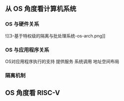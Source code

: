 ## 从 OS 角度看计算机系统

### OS 与硬件关系

![[3-基于特权级的隔离与批处理系统-os-arch.png]]

### OS 与应用程序关系
OS对应用程序执行的支持 提供服务 系统调用 地址空间布局

### 隔离机制

## OS 角度看 RISC-V
